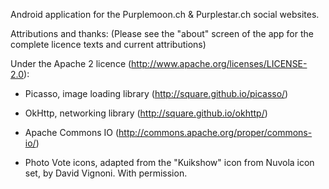 Android application for the Purplemoon.ch & Purplestar.ch social websites.

Attributions and thanks:
(Please see the "about" screen of the app for the complete licence texts and current attributions)

Under the Apache 2 licence (http://www.apache.org/licenses/LICENSE-2.0):
* Picasso, image loading library (http://square.github.io/picasso/)
* OkHttp, networking library (http://square.github.io/okhttp/)
* Apache Commons IO (http://commons.apache.org/proper/commons-io/)


* Photo Vote icons, adapted from the "Kuikshow" icon from Nuvola icon set, by David Vignoni. With permission.
